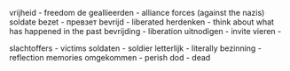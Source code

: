 vrijheid - freedom
de geallieerden - alliance forces (against the nazis)
soldate 
bezet - превзет
bevrijd - liberated
herdenken - think about what has happened in the past
bevrijding - liberation
uitnodigen - invite
vieren - 

slachtoffers - victims
soldaten - soldier
letterlijk - literally
bezinning - reflection memories
omgekommen - perish
dod - dead